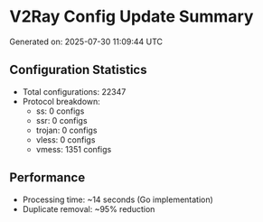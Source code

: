 # V2Ray Config Update Summary
Generated on: 2025-07-30 11:09:44 UTC

## Configuration Statistics
- Total configurations: 22347
- Protocol breakdown:
  - ss: 0 configs
  - ssr: 0 configs
  - trojan: 0 configs
  - vless: 0 configs
  - vmess: 1351 configs

## Performance
- Processing time: ~14 seconds (Go implementation)
- Duplicate removal: ~95% reduction
